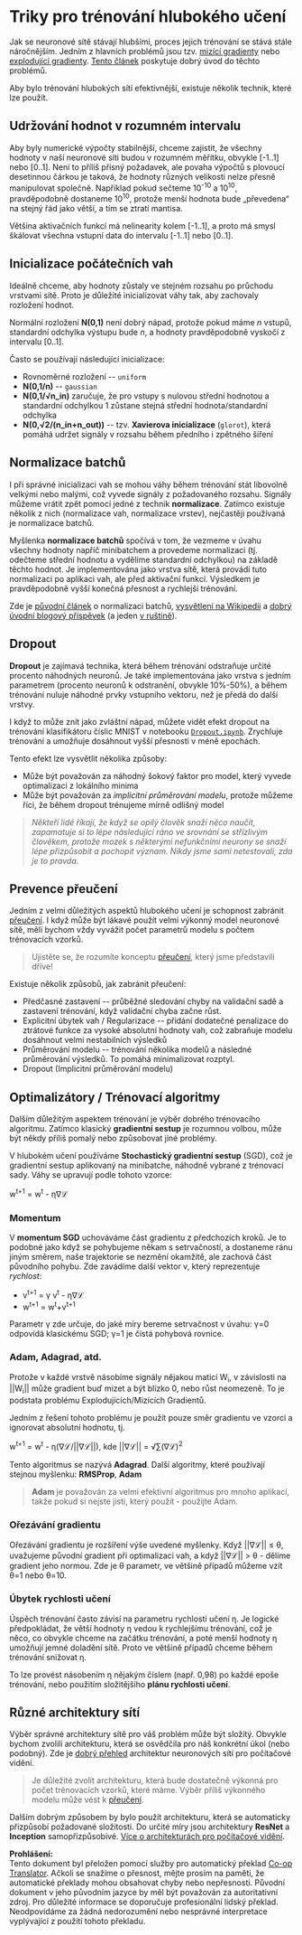 <!--
CO_OP_TRANSLATOR_METADATA:
{
  "original_hash": "ae074cd940fc2f4dc24fc07b66ccbd99",
  "translation_date": "2025-08-25T23:11:26+00:00",
  "source_file": "lessons/4-ComputerVision/08-TransferLearning/TrainingTricks.md",
  "language_code": "cs"
}
-->
# Triky pro trénování hlubokého učení

Jak se neuronové sítě stávají hlubšími, proces jejich trénování se stává stále náročnějším. Jedním z hlavních problémů jsou tzv. [mizící gradienty](https://en.wikipedia.org/wiki/Vanishing_gradient_problem) nebo [explodující gradienty](https://deepai.org/machine-learning-glossary-and-terms/exploding-gradient-problem#:~:text=Exploding%20gradients%20are%20a%20problem,updates%20are%20small%20and%20controlled.). [Tento článek](https://towardsdatascience.com/the-vanishing-exploding-gradient-problem-in-deep-neural-networks-191358470c11) poskytuje dobrý úvod do těchto problémů.

Aby bylo trénování hlubokých sítí efektivnější, existuje několik technik, které lze použít.

## Udržování hodnot v rozumném intervalu

Aby byly numerické výpočty stabilnější, chceme zajistit, že všechny hodnoty v naší neuronové síti budou v rozumném měřítku, obvykle [-1..1] nebo [0..1]. Není to příliš přísný požadavek, ale povaha výpočtů s plovoucí desetinnou čárkou je taková, že hodnoty různých velikostí nelze přesně manipulovat společně. Například pokud sečteme 10<sup>-10</sup> a 10<sup>10</sup>, pravděpodobně dostaneme 10<sup>10</sup>, protože menší hodnota bude „převedena“ na stejný řád jako větší, a tím se ztratí mantisa.

Většina aktivačních funkcí má nelinearity kolem [-1..1], a proto má smysl škálovat všechna vstupní data do intervalu [-1..1] nebo [0..1].

## Inicializace počátečních vah

Ideálně chceme, aby hodnoty zůstaly ve stejném rozsahu po průchodu vrstvami sítě. Proto je důležité inicializovat váhy tak, aby zachovaly rozložení hodnot.

Normální rozložení **N(0,1)** není dobrý nápad, protože pokud máme *n* vstupů, standardní odchylka výstupu bude *n*, a hodnoty pravděpodobně vyskočí z intervalu [0..1].

Často se používají následující inicializace:

 * Rovnoměrné rozložení -- `uniform`
 * **N(0,1/n)** -- `gaussian`
 * **N(0,1/√n_in)** zaručuje, že pro vstupy s nulovou střední hodnotou a standardní odchylkou 1 zůstane stejná střední hodnota/standardní odchylka
 * **N(0,√2/(n_in+n_out))** -- tzv. **Xavierova inicializace** (`glorot`), která pomáhá udržet signály v rozsahu během předního i zpětného šíření

## Normalizace batchů

I při správné inicializaci vah se mohou váhy během trénování stát libovolně velkými nebo malými, což vyvede signály z požadovaného rozsahu. Signály můžeme vrátit zpět pomocí jedné z technik **normalizace**. Zatímco existuje několik z nich (normalizace vah, normalizace vrstev), nejčastěji používaná je normalizace batchů.

Myšlenka **normalizace batchů** spočívá v tom, že vezmeme v úvahu všechny hodnoty napříč minibatchem a provedeme normalizaci (tj. odečteme střední hodnotu a vydělíme standardní odchylkou) na základě těchto hodnot. Je implementována jako vrstva sítě, která provádí tuto normalizaci po aplikaci vah, ale před aktivační funkcí. Výsledkem je pravděpodobně vyšší konečná přesnost a rychlejší trénování.

Zde je [původní článek](https://arxiv.org/pdf/1502.03167.pdf) o normalizaci batchů, [vysvětlení na Wikipedii](https://en.wikipedia.org/wiki/Batch_normalization) a [dobrý úvodní blogový příspěvek](https://towardsdatascience.com/batch-normalization-in-3-levels-of-understanding-14c2da90a338) (a jeden [v ruštině](https://habrahabr.ru/post/309302/)).

## Dropout

**Dropout** je zajímavá technika, která během trénování odstraňuje určité procento náhodných neuronů. Je také implementována jako vrstva s jedním parametrem (procento neuronů k odstranění, obvykle 10%-50%), a během trénování nuluje náhodné prvky vstupního vektoru, než je předá do další vrstvy.

I když to může znít jako zvláštní nápad, můžete vidět efekt dropout na trénování klasifikátoru číslic MNIST v notebooku [`Dropout.ipynb`](../../../../../lessons/4-ComputerVision/08-TransferLearning/Dropout.ipynb). Zrychluje trénování a umožňuje dosáhnout vyšší přesnosti v méně epochách.

Tento efekt lze vysvětlit několika způsoby:

 * Může být považován za náhodný šokový faktor pro model, který vyvede optimalizaci z lokálního minima
 * Může být považován za *implicitní průměrování modelu*, protože můžeme říci, že během dropout trénujeme mírně odlišný model

> *Někteří lidé říkají, že když se opilý člověk snaží něco naučit, zapamatuje si to lépe následující ráno ve srovnání se střízlivým člověkem, protože mozek s některými nefunkčními neurony se snaží lépe přizpůsobit a pochopit význam. Nikdy jsme sami netestovali, zda je to pravda.*

## Prevence přeučení

Jedním z velmi důležitých aspektů hlubokého učení je schopnost zabránit [přeučení](../../3-NeuralNetworks/05-Frameworks/Overfitting.md). I když může být lákavé použít velmi výkonný model neuronové sítě, měli bychom vždy vyvážit počet parametrů modelu s počtem trénovacích vzorků.

> Ujistěte se, že rozumíte konceptu [přeučení](../../3-NeuralNetworks/05-Frameworks/Overfitting.md), který jsme představili dříve!

Existuje několik způsobů, jak zabránit přeučení:

 * Předčasné zastavení -- průběžné sledování chyby na validační sadě a zastavení trénování, když validační chyba začne růst.
 * Explicitní úbytek vah / Regularizace -- přidání dodatečné penalizace do ztrátové funkce za vysoké absolutní hodnoty vah, což zabraňuje modelu dosáhnout velmi nestabilních výsledků
 * Průměrování modelu -- trénování několika modelů a následné průměrování výsledků. To pomáhá minimalizovat rozptyl.
 * Dropout (Implicitní průměrování modelu)

## Optimalizátory / Trénovací algoritmy

Dalším důležitým aspektem trénování je výběr dobrého trénovacího algoritmu. Zatímco klasický **gradientní sestup** je rozumnou volbou, může být někdy příliš pomalý nebo způsobovat jiné problémy.

V hlubokém učení používáme **Stochastický gradientní sestup** (SGD), což je gradientní sestup aplikovaný na minibatche, náhodně vybrané z trénovací sady. Váhy se upravují podle tohoto vzorce:

w<sup>t+1</sup> = w<sup>t</sup> - η∇ℒ

### Momentum

V **momentum SGD** uchováváme část gradientu z předchozích kroků. Je to podobné jako když se pohybujeme někam s setrvačností, a dostaneme ránu jiným směrem, naše trajektorie se nezmění okamžitě, ale zachová část původního pohybu. Zde zavádíme další vektor v, který reprezentuje *rychlost*:

* v<sup>t+1</sup> = γ v<sup>t</sup> - η∇ℒ
* w<sup>t+1</sup> = w<sup>t</sup>+v<sup>t+1</sup>

Parametr γ zde určuje, do jaké míry bereme setrvačnost v úvahu: γ=0 odpovídá klasickému SGD; γ=1 je čistá pohybová rovnice.

### Adam, Adagrad, atd.

Protože v každé vrstvě násobíme signály nějakou maticí W<sub>i</sub>, v závislosti na ||W<sub>i</sub>|| může gradient buď mizet a být blízko 0, nebo růst neomezeně. To je podstata problému Explodujících/Mizících Gradientů.

Jedním z řešení tohoto problému je použít pouze směr gradientu ve vzorci a ignorovat absolutní hodnotu, tj.

w<sup>t+1</sup> = w<sup>t</sup> - η(∇ℒ/||∇ℒ||), kde ||∇ℒ|| = √∑(∇ℒ)<sup>2</sup>

Tento algoritmus se nazývá **Adagrad**. Další algoritmy, které používají stejnou myšlenku: **RMSProp**, **Adam**

> **Adam** je považován za velmi efektivní algoritmus pro mnoho aplikací, takže pokud si nejste jisti, který použít - použijte Adam.

### Ořezávání gradientu

Ořezávání gradientu je rozšíření výše uvedené myšlenky. Když ||∇ℒ|| ≤ θ, uvažujeme původní gradient při optimalizaci vah, a když ||∇ℒ|| > θ - dělíme gradient jeho normou. Zde je θ parametr, ve většině případů můžeme vzít θ=1 nebo θ=10.

### Úbytek rychlosti učení

Úspěch trénování často závisí na parametru rychlosti učení η. Je logické předpokládat, že větší hodnoty η vedou k rychlejšímu trénování, což je něco, co obvykle chceme na začátku trénování, a poté menší hodnoty η umožňují jemné doladění sítě. Proto ve většině případů chceme během trénování snižovat η.

To lze provést násobením η nějakým číslem (např. 0,98) po každé epoše trénování, nebo použitím složitějšího **plánu rychlosti učení**.

## Různé architektury sítí

Výběr správné architektury sítě pro váš problém může být složitý. Obvykle bychom zvolili architekturu, která se osvědčila pro náš konkrétní úkol (nebo podobný). Zde je [dobrý přehled](https://www.topbots.com/a-brief-history-of-neural-network-architectures/) architektur neuronových sítí pro počítačové vidění.

> Je důležité zvolit architekturu, která bude dostatečně výkonná pro počet trénovacích vzorků, které máme. Výběr příliš výkonného modelu může vést k [přeučení](../../3-NeuralNetworks/05-Frameworks/Overfitting.md).

Dalším dobrým způsobem by bylo použít architekturu, která se automaticky přizpůsobí požadované složitosti. Do určité míry jsou architektury **ResNet** a **Inception** samopřizpůsobivé. [Více o architekturách pro počítačové vidění](../07-ConvNets/CNN_Architectures.md).

**Prohlášení:**  
Tento dokument byl přeložen pomocí služby pro automatický překlad [Co-op Translator](https://github.com/Azure/co-op-translator). Ačkoli se snažíme o přesnost, mějte prosím na paměti, že automatické překlady mohou obsahovat chyby nebo nepřesnosti. Původní dokument v jeho původním jazyce by měl být považován za autoritativní zdroj. Pro důležité informace se doporučuje profesionální lidský překlad. Neodpovídáme za žádná nedorozumění nebo nesprávné interpretace vyplývající z použití tohoto překladu.